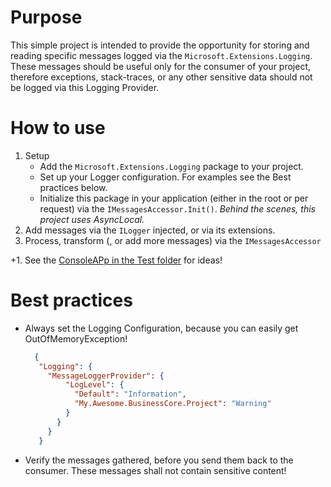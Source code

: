 ﻿# Purpose
This simple project is intended to provide the opportunity for storing and reading specific messages logged via the ```Microsoft.Extensions.Logging```.
These messages should be useful only for the consumer of your project, therefore exceptions, stack-traces, or any other sensitive data
should not be logged via this Logging Provider. 

# How to use
1. Setup
   * Add the ```Microsoft.Extensions.Logging``` package to your project.
   * Set up your Logger configuration. For examples see the Best practices below.
   * Initialize this package in your application (either in the root or per request) via the ```IMessagesAccessor.Init()```.
   _Behind the scenes, this project uses AsyncLocal._
2. Add messages via the ```ILogger``` injected, or via its extensions.
3. Process, transform (, or add more messages) via the ```IMessagesAccessor```

+1. See the [ConsoleAPp in the Test folder](../Test/AJProds.MessageLoggerProvider.Test.Console) for ideas!

# Best practices
* Always set the Logging Configuration, because you can easily get OutOfMemoryException!
   ```json
     {
      "Logging": {
        "MessageLoggerProvider": {
            "LogLevel": {
              "Default": "Information",
              "My.Awesome.BusinessCore.Project": "Warning"
            }
          }
        }
      }
   ```
* Verify the messages gathered, before you send them back to the consumer. These messages shall not contain sensitive content!
